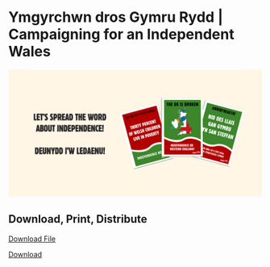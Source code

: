 # Ymgyrchwn dros Gymru Rydd | Campaigning for an Independent Wales

![dilyw](dilyw.png)

## Download, Print, Distribute

<a href="dilyw.png">Download File</a> 

<!-- Place this tag in your head or just before your close body tag. -->
<script async defer src="https://buttons.github.io/buttons.js"></script>

<!-- Place this tag where you want the button to render. -->
<a class="github-button" href="https://github.com/dilyw/Dilyw/master/dilyw.png" data-icon="octicon-cloud-download" data-size="large" aria-label="Download dilyw/Dilyw on GitHub">Download</a>
